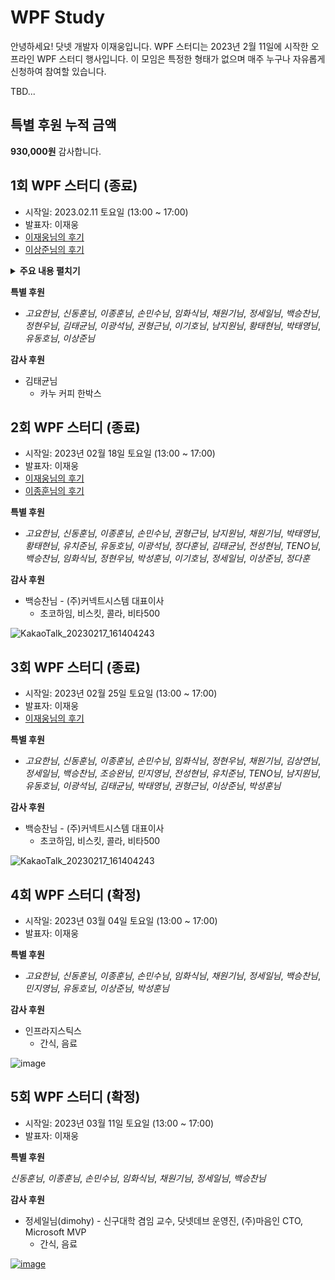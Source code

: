 # WPF Study
안녕하세요! 닷넷 개발자 이재웅입니다. WPF 스터디는 2023년 2월 11일에 시작한 오프라인 WPF 스터디 행사입니다. 이 모임은 특정한 형태가 없으며 매주 누구나 자유롭게 신청하여 참여할 있습니다.

TBD... 

## 특별 후원 누적 금액
**930,000원** 감사합니다.


## 1회 WPF 스터디 (종료)
- 시작일: 2023.02.11 토요일 (13:00 ~ 17:00)
- 발표자: 이재웅
- [이재웅님의 후기](https://forum.dotnetdev.kr/t/wpf-1/6023)
- [이상준님의 후기](https://forum.dotnetdev.kr/t/wpf/5856/9?u=jamesnet)

<details>
<summary><b>주요 내용 펼치기</b></summary>
- Application
- Window
- StackPanel
- Grid
- Controls
- DataContext
- Bubbling/Tunneling
- Button
- Style
- TemplateBinding
- ContentTemplate
- DataTemplate
- Template
- ControlTemplate
- Trigger
- Binding
- Element Binding
- RelativeSource Binding
- IValueConverter
- CustomControl
- Themes
- DefaultStyleKey
- ApplyTemplate
- Part_
</details>

**특별 후원**   

- _고요한님_, _신동훈님_, _이종훈님_, _손민수님_, _임화식님_, _채원기님_, _정세일님_, _백승찬님_, _정현우님_, _김태균님_, _이광석님_, _권형근님_, _이기호님_, _남지원님_, _황태현님_, _박태영님_, _유동호님_, _이상준님_

**감사 후원**

- 김태균님 
  - 카누 커피 한박스

## 2회 WPF 스터디 (종료)
- 시작일: 2023년 02월 18일 토요일 (13:00 ~ 17:00)
- 발표자: 이재웅
- [이재웅님의 후기](https://forum.dotnetdev.kr/t/wpf-study-2/6133)
- [이종훈님의 후기](https://forum.dotnetdev.kr/t/wpf/5856/22?u=jamesnet)

**특별 후원**  

- _고요한님_, _신동훈님_, _이종훈님_, _손민수님_, _권형근님_, _남지원님_, _채원기님_, _박태영님_, _황태현님_, _유치준님_, _유동호님_, _이광석님_, _정다훈님_, _김태균님_, _전성현님_, _TENO님_, _백승찬님_, _임화식님_, _정현우님_, _박성훈님_, _이기호님_, _정세일님_, _이상준님_, _정다훈_

**감사 후원**

- 백승찬님 - (주)커넥트시스템 대표이사
  - 초코하임, 비스킷, 콜라, 비타500

![KakaoTalk_20230217_161404243](https://user-images.githubusercontent.com/52397976/219579720-b737caae-42a3-47e4-9c2d-0cce0cf52118.png)

## 3회 WPF 스터디 (종료)
- 시작일: 2023년 02월 25일 토요일 (13:00 ~ 17:00)
- 발표자: 이재웅
- [이재웅님의 후기](https://forum.dotnetdev.kr/t/wpf-3/6211)

**특별 후원**  

- _고요한님_, _신동훈님_, _이종훈님_, _손민수님_, _임화식님_, _정현우님_, _채원기님_, _김상연님_, _정세일님_, _백승찬님_, _조승완님_, _민지영님_, _전성현님_, _유치준님_, _TENO님_, _남지원님_, _유동호님_, _이광석님_, _김태균님_, _박태영님_, _권형근님_, _이상준님_, _박성훈님_

**감사 후원**

- 백승찬님 - (주)커넥트시스템 대표이사
  - 초코하임, 비스킷, 콜라, 비타500

![KakaoTalk_20230217_161404243](https://user-images.githubusercontent.com/52397976/219579720-b737caae-42a3-47e4-9c2d-0cce0cf52118.png)

## 4회 WPF 스터디 (확정)
- 시작일: 2023년 03월 04일 토요일 (13:00 ~ 17:00)
- 발표자: 이재웅

**특별 후원**  

- _고요한님_, _신동훈님_, _이종훈님_, _손민수님_, _임화식님_, _채원기님_, _정세일님_, _백승찬님_, _민지영님_, _유동호님_, _이상준님_, _박성훈님_

**감사 후원**

- 인프라지스틱스
  - 간식, 음료

![image](https://user-images.githubusercontent.com/52397976/219578245-f4b4772c-70d3-4760-9e0a-92f3e69e475b.png)

## 5회 WPF 스터디 (확정)
- 시작일: 2023년 03월 11일 토요일 (13:00 ~ 17:00)
- 발표자: 이재웅

**특별 후원**

_신동훈님_, _이종훈님_, _손민수님_, _임화식님_, _채원기님_, _정세일님_, _백승찬님_

**감사 후원**

- 정세일님(dimohy) - 신구대학 겸임 교수, 닷넷데브 운영진, (주)마음인 CTO, Microsoft MVP
  - 간식, 음료
  
[![image](https://user-images.githubusercontent.com/52397976/220051446-d7814689-11d8-4b54-b6df-ff36d9ab8718.png)](https://forum.dotnetdev.kr/u/dimohy/summary)

  

